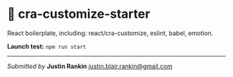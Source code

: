 # 📒 **cra-customize-starter**

React boilerplate, including: react/cra-customize, eslint, babel, emotion.

**Launch test:**
`npm run start`

---

*Submitted by* **Justin Rankin**
[justin.blair.rankin@gmail.com](justin.blair.rankin@gmail.com)

